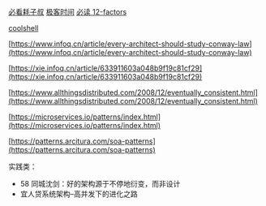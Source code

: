 [必看耗子叔](https://freegeektime.com/100002201/10604/)
[极客时间](https://freegeektime.com/posts/100046101/)
[必读 12-factors](https://12factor.net/zh_cn/)

[coolshell](https://coolshell.cn/articles/11609.html)

[https://www.infoq.cn/article/every-architect-should-study-conway-law](https://www.infoq.cn/article/every-architect-should-study-conway-law)

[https://xie.infoq.cn/article/633911603a048b9f19c81cf29](https://xie.infoq.cn/article/633911603a048b9f19c81cf29)

[https://www.allthingsdistributed.com/2008/12/eventually_consistent.html](https://www.allthingsdistributed.com/2008/12/eventually_consistent.html)

[https://microservices.io/patterns/index.html](https://microservices.io/patterns/index.html)

[https://patterns.arcitura.com/soa-patterns](https://patterns.arcitura.com/soa-patterns)


实践类：
* 58 同城沈剑：好的架构源于不停地衍变，而非设计
* 宜人贷系统架构–高并发下的进化之路